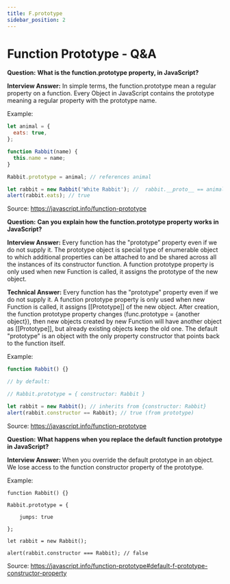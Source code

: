 ```yaml
---
title: F.prototype
sidebar_position: 2
---
```


# Function Prototype - Q&A

**Question:** **What is the function.prototype property, in JavaScript?**

**Interview Answer:** In simple terms, the function.prototype mean a regular property on a function. Every Object in JavaScript contains the prototype meaning a regular property with the prototype name.

Example:

```js
let animal = {
  eats: true,
};

function Rabbit(name) {
  this.name = name;
}

Rabbit.prototype = animal; // references animal

let rabbit = new Rabbit('White Rabbit'); //  rabbit.__proto__ == animal
alert(rabbit.eats); // true
```

Source: <https://javascript.info/function-prototype>

**Question:** **Can you explain how the function.prototype property works in JavaScript?**

**Interview Answer:** Every function has the "prototype” property even if we do not supply it. The prototype object is special type of enumerable object to which additional properties can be attached to and be shared across all the instances of its constructor function. A function prototype property is only used when new Function is called, it assigns the prototype of the new object.

**Technical Answer:** Every function has the "prototype" property even if we do not supply it. A function prototype property is only used when new Function is called, it assigns [[Prototype]] of the new object. After creation, the function prototype property changes (func.prototype = {another object}), then new objects created by new Function will have another object as [[Prototype]], but already existing objects keep the old one. The default "prototype" is an object with the only property constructor that points back to the function itself.

Example:

```js
function Rabbit() {}

// by default:

// Rabbit.prototype = { constructor: Rabbit }

let rabbit = new Rabbit(); // inherits from {constructor: Rabbit}
alert(rabbit.constructor == Rabbit); // true (from prototype)
```

Source: <https://javascript.info/function-prototype>

**Question:** **What happens when you replace the default function prototype in JavaScript?**

**Interview Answer:** When you override the default prototype in an object. We lose access to the function constructor property of the prototype.

Example:

```JS
function Rabbit() {}

Rabbit.prototype = {

    jumps: true

};

let rabbit = new Rabbit();

alert(rabbit.constructor === Rabbit); // false
```

Source: <https://javascript.info/function-prototype#default-f-prototype-constructor-property>
